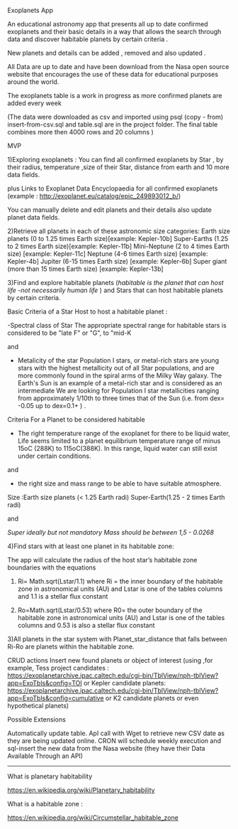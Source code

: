  Exoplanets App

 An educational astronomy app that presents all up to date
 confirmed exoplanets and their basic details
 in a way that  allows the search through data and discover habitable
 planets by certain criteria .

 New planets and details can be added , removed and also updated .

 All Data are up to date and  have been download from the Nasa open source
  website that encourages the use of these data for educational purposes around
  the world.

 The exoplanets table is a work in progress as more confirmed planets
 are added every week

 (The data were downloaded as csv and imported using psql (copy - from)
 insert-from-csv.sql and table.sql are in the  project folder.
 The final table combines more then 4000 rows and 20 columns )

 MVP

1)Exploring exoplanets :
You can find all confirmed exoplanets  by  Star ,
by their radius, temperature ,size of their Star,
distance from earth and 10 more data fields.

plus Links to Exoplanet Data Encyclopaedia for all confirmed exoplanets
(example : http://exoplanet.eu/catalog/epic_249893012_b/)

You can manually delete and edit planets and their details also update planet data fields.

2)Retrieve all planets in each of these astronomic size categories:
Earth size planets (0 to 1.25 times Earth size)[example: Kepler-10b]
Super-Earths (1.25 to 2 times Earth size)[example: Kepler-11b]
Mini-Neptune (2 to 4 times Earth size) [example: Kepler-11c]
Neptune (4-6 times Earth size) [example: Kepler-4b]
Jupiter (6-15 times Earth size) [example: Kepler-6b]
Super giant (more than 15 times Earth size) [example: Kepler-13b]

3)Find and explore habitable planets (*habitable is the planet that can
host life -not necessarily human life* ) and Stars that can host habitable planets by certain criteria.


Basic Criteria of a Star Host to host a habitable planet :


-Spectral class of Star
The appropriate spectral range for habitable stars is considered to
be "late F" or "G", to "mid-K

and

- Metalicity of the star
Population I stars, or metal-rich  stars are young stars with the highest
metallicity out of all Star populations, and are more commonly found in the spiral arms
of the Milky Way galaxy. The Earth's Sun is an example of a metal-rich star
and is considered as an intermediate
We are looking for Population I star  metallicities ranging from approximately 1/10th to
three times that of the Sun (i.e. from dex= -0.05 up to dex=0.1+ ) .

Criteria For a Planet to be considered habitable

- The right temperature range of the exoplanet for there to be liquid water,
Life seems limited to a planet equilibrium temperature range of minus 15oC
(288K) to 115oC(388K). In this range, liquid water can still exist under certain
conditions.

and

- the right size and mass range to be able to have suitable atmosphere.

Size :Earth size planets (< 1.25 Earth radi)
      Super-Earth(1.25 - 2 times Earth radi)

and

*Super ideally but not mandatory  Mass should be between 1,5 - 0.0268*


4)Find stars with at least one planet in its habitable zone:

The app will calculate  the radius of the host star’s habitable zone boundaries with the
equations
1) Ri= Math.sqrt(Lstar/1.1)
 where Ri = the inner boundary of the habitable zone in astronomical units (AU)
 and Lstar is one of the tables columns and 1.1 is a stellar flux constant

2) Ro=Math.sqrt(Lstar/0.53)
where R0= the outer boundary of the habitable zone in astronomical units (AU)
and Lstar is one of the tables columns and 0.53 is also a stellar  flux constant

3)All planets in the star system with Planet_star_distance that falls between Ri-Ro
are planets within the habitable zone.



CRUD actions
Insert new found planets or object of interest
(using ,for example, Tess project candidates :
https://exoplanetarchive.ipac.caltech.edu/cgi-bin/TblView/nph-tblView?app=ExoTbls&config=TOI
or Kepler candidate planets:
https://exoplanetarchive.ipac.caltech.edu/cgi-bin/TblView/nph-tblView?app=ExoTbls&config=cumulative
or K2 candidate planets or even hypothetical planets)


Possible Extensions

Automatically update table.
ApI call with Wget to retrieve new CSV date as they are being updated online.
CRON will schedule weekly execution and sql-insert the new data from the
Nasa website (they have their Data Available Through an API)

________________________________________________________________________________
What is planetary habitability

https://en.wikipedia.org/wiki/Planetary_habitability

What is a habitable zone :

https://en.wikipedia.org/wiki/Circumstellar_habitable_zone
